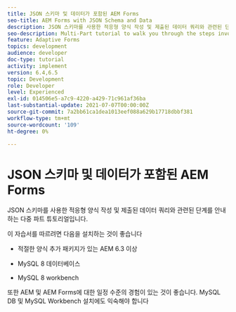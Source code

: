 ```yaml
---
title: JSON 스키마 및 데이터가 포함된 AEM Forms
seo-title: AEM Forms with JSON Schema and Data
description: JSON 스키마를 사용한 적응형 양식 작성 및 제출된 데이터 쿼리와 관련된 단계를 안내하는 다중 파트 튜토리얼입니다.
seo-description: Multi-Part tutorial to walk you through the steps involved in creating Adaptive Form with JSON schema and querying the submitted data.
feature: Adaptive Forms
topics: development
audience: developer
doc-type: tutorial
activity: implement
version: 6.4,6.5
topic: Development
role: Developer
level: Experienced
exl-id: 014506e5-a7c9-4220-a429-71c961af36ba
last-substantial-update: 2021-07-07T00:00:00Z
source-git-commit: 7a2bb61ca1dea1013eef088a629b17718dbbf381
workflow-type: tm+mt
source-wordcount: '109'
ht-degree: 0%

---
```


# JSON 스키마 및 데이터가 포함된 AEM Forms

JSON 스키마를 사용한 적응형 양식 작성 및 제출된 데이터 쿼리와 관련된 단계를 안내하는 다중 파트 튜토리얼입니다.

이 자습서를 따르려면 다음을 설치하는 것이 좋습니다

* 적절한 양식 추가 패키지가 있는 AEM 6.3 이상

* MySQL 8 데이터베이스

* MySQL 8 workbench

또한 AEM 및 AEM Forms에 대한 일정 수준의 경험이 있는 것이 좋습니다. MySQL DB 및 MySQL Workbench 설치에도 익숙해야 합니다
